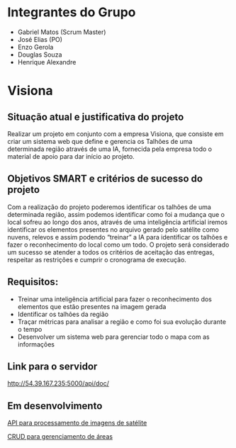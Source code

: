 # Integrantes do Grupo
-   Gabriel Matos (Scrum Master)
-   José Elias (PO)
-   Enzo Gerola
-   Douglas Souza
-   Henrique Alexandre

# Visiona

## Situação atual e justificativa do projeto

Realizar um projeto em conjunto com a empresa Visiona, que consiste em criar um sistema web que define e gerencia os Talhões de uma determinada região através de uma IA, fornecida pela empresa todo o material de apoio para dar início ao projeto.


## Objetivos SMART e critérios de sucesso do projeto
 	
Com a realização do projeto poderemos identificar os talhões de uma determinada região, assim podemos identificar como foi a mudança que o local sofreu ao longo dos anos, através de uma inteligência artificial iremos identificar os elementos presentes no arquivo gerado pelo satélite como nuvens, relevos e assim podendo “treinar” a IA para identificar os talhões e fazer o reconhecimento do local como um todo.
O projeto será considerado um sucesso se atender a todos os critérios de aceitação das entregas, respeitar as restrições e cumprir o cronograma de execução.

## Requisitos: 

-	Treinar uma inteligência artificial para fazer o reconhecimento dos elementos que estão presentes na imagem gerada
-	Identificar os talhões da região
-	Traçar métricas para analisar a região e como foi sua evolução durante o tempo
-	Desenvolver um sistema web para gerenciar todo o mapa com as informações

## Link para o servidor 
http://54.39.167.235:5000/api/doc/

## Em desenvolvimento

[API para processamento de imagens de satélite](http://54.39.167.235:5000/api/doc/)

[CRUD para gerenciamento de áreas](http://158.69.2.191:5500/)

